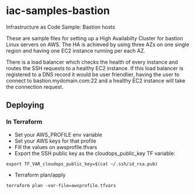 # iac-samples-bastion
Infrastructure as Code Sample: Bastion hosts

These are sample files for setting up a High Availabilty Cluster for bastion Linux servers on AWS. The HA is achieved by using three AZs on one single region and having one EC2 instance running per each AZ.

There is a load balancer which checks the health of every instance and routes the SSH requests to a healthy EC2 instance. If this load balancer is registered to a DNS record it would be user friendlier, having the user to connect to bastion.mydomain.com:22 and a healthy EC2 instance will take the connection request.

## Deploying
### In Terraform
* Set your AWS_PROFILE env variable
* Set your AWS keys for that profile
* Fill the values on awsprofile.tfvars
* Export the SSH public key as the cloudops_public_key TF variable:
```
export TF_VAR_cloudops_public_key=$(cat ~/.ssh/id_rsa.pub)
```
* Terraform plan/apply
```
terraform plan -var-file=awsprofile.tfvars
```
